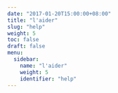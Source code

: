 ```yaml
---
date: "2017-01-20T15:00:00+08:00"
title: "l'aider"
slug: "help"
weight: 5
toc: false
draft: false
menu:
  sidebar:
    name: "l'aider"
    weight: 5
    identifier: "help"
---
```

